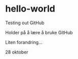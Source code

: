 # hello-world

Testing out GitHub

Holder på å lære å bruke GitHub

Liten forandring...

28 oktober
